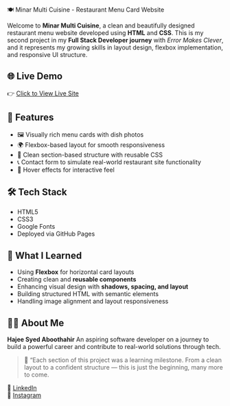  🍽️ Minar Multi Cuisine - Restaurant Menu Card Website

Welcome to **Minar Multi Cuisine**, a clean and beautifully designed restaurant menu website developed using **HTML** and **CSS**. This is my second project in my **Full Stack Developer journey** with *Error Makes Clever*, and it represents my growing skills in layout design, flexbox implementation, and responsive UI structure.

## 🌐 Live Demo

👉 [Click to View Live Site](https://yourusername.github.io/Minar-Multi-Cuisine/)  

## 📌 Features

- 🖼️ Visually rich menu cards with dish photos
- 🌍 Flexbox-based layout for smooth responsiveness
- 🧾 Clean section-based structure with reusable CSS
- 📞 Contact form to simulate real-world restaurant site functionality
- 💫 Hover effects for interactive feel

## 🛠️ Tech Stack

- HTML5  
- CSS3   
- Google Fonts  
- Deployed via GitHub Pages
  
## 🚀 What I Learned

- Using **Flexbox** for horizontal card layouts
- Creating clean and **reusable components**
- Enhancing visual design with **shadows, spacing, and layout**
- Building structured HTML with semantic elements
- Handling image alignment and layout responsiveness

## 🙋‍♂️ About Me

**Hajee Syed Aboothahir**
An aspiring software developer on a journey to build a powerful career and contribute to real-world solutions through tech.

> 💬 “Each section of this project was a learning milestone. From a clean layout to a confident structure — this is just the beginning, many more to come.

📧 [LinkedIn](https://www.linkedin.com/in/hajee-syed-aboothahir/)  
📸 [Instagram](https://www.instagram.com/)  


